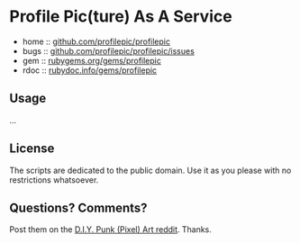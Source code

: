 #  Profile Pic(ture) As A Service


* home  :: [github.com/profilepic/profilepic](https://github.com/profilepic/profilepic)
* bugs  :: [github.com/profilepic/profilepic/issues](https://github.com/profilepic/profilepic/issues)
* gem   :: [rubygems.org/gems/profilepic](https://rubygems.org/gems/profilepic)
* rdoc  :: [rubydoc.info/gems/profilepic](http://rubydoc.info/gems/profilepic)




##  Usage

...




## License

The scripts are dedicated to the public domain.
Use it as you please with no restrictions whatsoever.


## Questions? Comments?


Post them on the [D.I.Y. Punk (Pixel) Art reddit](https://old.reddit.com/r/DIYPunkArt). Thanks.

